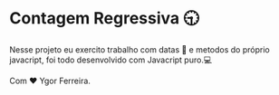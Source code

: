 # Contagem Regressiva 🕤

Nesse projeto eu exercito trabalho com datas 📅 e metodos do próprio javacript, foi todo desenvolvido com Javacript puro.💻

Com ♥️ Ygor Ferreira.

